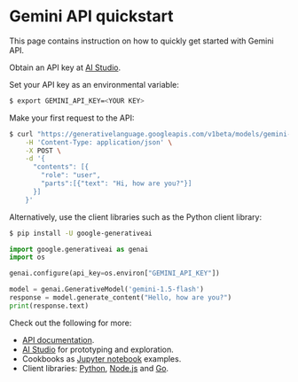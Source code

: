 # Gemini API quickstart

This page contains instruction on how to quickly get started with Gemini API.

Obtain an API key at [AI Studio][1].

Set your API key as an environmental variable: 

```sh
$ export GEMINI_API_KEY=<YOUR KEY>
```

Make your first request to the API:

```sh
$ curl "https://generativelanguage.googleapis.com/v1beta/models/gemini-1.5-flash:generateContent?key=$GEMINI_API_KEY" \
    -H 'Content-Type: application/json' \
    -X POST \
    -d '{
      "contents": [{
        "role": "user",
        "parts":[{"text": "Hi, how are you?"}]
      }]
    }'
```

Alternatively, use the client libraries such as the Python client library:

```sh
$ pip install -U google-generativeai
```

```python
import google.generativeai as genai
import os

genai.configure(api_key=os.environ["GEMINI_API_KEY"])

model = genai.GenerativeModel('gemini-1.5-flash')
response = model.generate_content("Hello, how are you?")
print(response.text)
```

Check out the following for more:

* [API documentation][5].
* [AI Studio][1] for prototyping and exploration.
* Cookbooks as [Jupyter notebook][2] examples.
* Client libraries: [Python][3], [Node.js][4] and [Go][5].

[1]: https://aistudio.google.com/
[2]: https://github.com/google-gemini/gemini-api-cookbook/
[3]: https://github.com/google-gemini/generative-ai-python
[4]: https://github.com/google-gemini/generative-ai-js
[5]: https://github.com/google/generative-ai-go
[6]: https://ai.google.dev/gemini-api/docs
